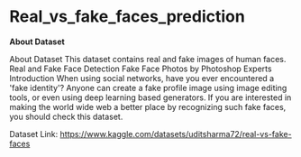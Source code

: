 # Real_vs_fake_faces_prediction


**About Dataset**

About Dataset
This dataset contains real and fake images of human faces.
Real and Fake Face Detection
Fake Face Photos by Photoshop Experts
Introduction
When using social networks, have you ever encountered a 'fake identity'?
Anyone can create a fake profile image using image editing tools, or even using deep learning based generators.
If you are interested in making the world wide web a better place by recognizing such fake faces, you should check this dataset.

Dataset Link: https://www.kaggle.com/datasets/uditsharma72/real-vs-fake-faces
